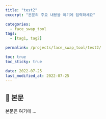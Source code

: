 ```yaml
---
title: "test2"
excerpt: "본문의 주요 내용을 여기에 입력하세요"

categories:
  - face_swap_tool
tags:
  - [tag1, tag2]

permalink: /projects/face_swap_tool/test2/

toc: true
toc_sticky: true

date: 2022-07-25
last_modified_at: 2022-07-25
---
```


## 🦥 본문

본문은 여기에 ...
